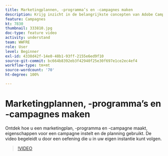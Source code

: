 ```yaml
---
title: Marketingplannen, -programma’s en -campagnes maken
description: Krijg inzicht in de belangrijkste concepten van Adobe Campaign die helpen bij het efficiënt plannen, uitvoeren en meten van cross-channel marketingcampagnes.
feature: Campagnes
kt: 7830
thumbnail: 333810.jpg
doc-type: feature video
activity: understand
team: WWFRE
role: User
level: Beginner
exl-id: 4338d42f-14e0-48b1-93ff-2155e6ed9f10
source-git-commit: bc664b8392eb3f42940f25e30f697e1ce2ec4ef4
workflow-type: tm+mt
source-wordcount: '70'
ht-degree: 100%

---
```


# Marketingplannen, -programma’s en -campagnes maken

Ontdek hoe u een marketingplan, -programma en -campagne maakt, eigenschappen voor een campagne instelt en de planning gebruikt.
De video begeleidt u door een oefening die u in uw eigen instantie kunt volgen.

>[!VIDEO](https://video.tv.adobe.com/v/333810?quality=12)
